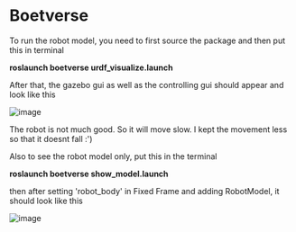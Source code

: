 # Boetverse

To run the robot model, you need to first source the package and then put this in terminal

**roslaunch boetverse urdf_visualize.launch**

After that, the gazebo gui as well as the controlling gui should appear and look like this

![image](https://github.com/user-attachments/assets/0c77626a-5dc5-4d75-ba7d-197f9ad081d7)

The robot is not much good. So it will move slow. I kept the movement less so that it doesnt fall :')

Also to see the robot model only, put this in the terminal

**roslaunch boetverse show_model.launch**

then after setting 'robot_body' in Fixed Frame and adding RobotModel, it should look like this

![image](https://github.com/user-attachments/assets/5fc608df-ee89-4600-a548-a858c9df0704)
